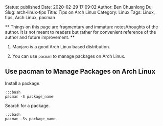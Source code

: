 Status: published
Date: 2020-02-29 17:09:02
Author: Ben Chuanlong Du
Slug: arch-linux-tips
Title: Tips on Arch Linux
Category: Linux
Tags: Linux, tips, Arch Linux, pacman

**
Things on this page are
fragmentary and immature notes/thoughts of the author.
It is not meant to readers
but rather for convenient reference of the author and future improvement.
**

1. Manjaro is a good Arch Linux based distribution.

2. You can use `pacman` to manage packages on Arch Linux.

## Use pacman to Manage Packages on Arch Linux

Install a package.

    :::bash
    pacman -S package_name 

Search for a package.

    :::bash
    pacman -Ss package_name
